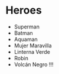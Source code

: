 # Heroes

* Superman
* Batman
* Aquaman
* Mujer Maravilla
* Linterna Verde
* Robin
* Volcán Negro !!!
